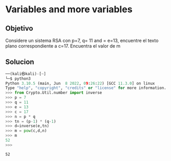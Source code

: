 # Variables and more variables

## Objetivo
Considere un sistema RSA con p=7, q= 11 and = e=13, encuentre el texto plano correspondiente a c=17. Encuentra el valor de m

## Solucion
```python
──(kali㉿kali)-[~]
└─$ python3        
Python 3.10.5 (main, Jun  8 2022, 09:26:22) [GCC 11.3.0] on linux
Type "help", "copyright", "credits" or "license" for more information.
>>> from Crypto.Util.number import inverse
>>> p = 7
>>> q = 11
>>> e = 13
>>> c = 17
>>> n = p * q
>>> tn = (p-1) * (q-1)
>>> d=inverse(e,tn)
>>> m = pow(c,d,n)
>>> m
52
>>> 
```

```bandera
52
```
